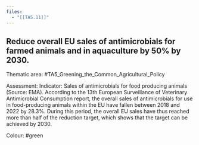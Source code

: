 ```yaml
---
files:
  - "[[TA5.11]]"
---
```

## Reduce overall EU sales of antimicrobials for farmed animals and in aquaculture by 50% by 2030.

Thematic area: #TA5_Greening_the_Common_Agricultural_Policy

Assessment: Indicator: Sales of antimicrobials for food producing animals (Source: EMA). According to the 13th European Surveillance of Veterinary Antimicrobial Consumption report, the overall sales of antimicrobials for use in food-producing animals within the EU have fallen between 2018 and 2022 by 28.3%. During this period, the overall EU sales have thus reached more than half of the reduction target, which shows that the target can be achieved by 2030.

Colour: #green